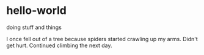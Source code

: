 # hello-world
doing stuff and things

I once fell out of a tree because spiders started crawling up my arms.
Didn't get hurt.
Continued climbing the next day.
